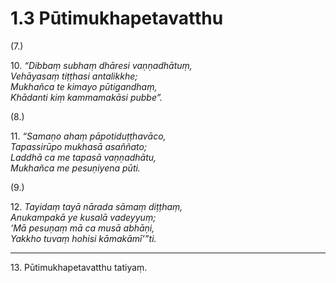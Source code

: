 # 1.3 Pūtimukhapetavatthu

(7.)

10\. _“Dibbaṃ subhaṃ dhāresi vaṇṇadhātuṃ,_  
_Vehāyasaṃ tiṭṭhasi antalikkhe;_  
_Mukhañca te kimayo pūtigandhaṃ,_  
_Khādanti kiṃ kammamakāsi pubbe”._  

(8.)

11\. _“Samaṇo ahaṃ pāpotiduṭṭhavāco,_  
_Tapassirūpo mukhasā asaññato;_  
_Laddhā ca me tapasā vaṇṇadhātu,_  
_Mukhañca me pesuṇiyena pūti._  

(9.)

12\. _Tayidaṃ tayā nārada sāmaṃ diṭṭhaṃ,_  
_Anukampakā ye kusalā vadeyyuṃ;_  
_‘Mā pesuṇaṃ mā ca musā abhāṇi,_  
_Yakkho tuvaṃ hohisi kāmakāmī’”ti._  

---

13\. Pūtimukhapetavatthu tatiyaṃ.
